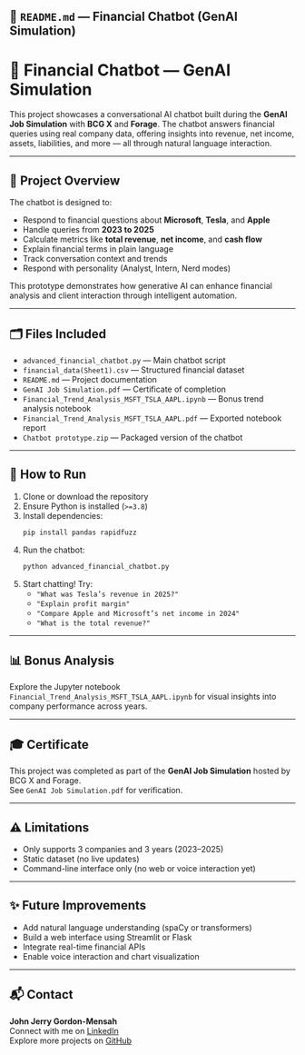 ## 📄 `README.md` — Financial Chatbot (GenAI Simulation)

# 💬 Financial Chatbot — GenAI Simulation

This project showcases a conversational AI chatbot built during the **GenAI Job Simulation** with **BCG X** and **Forage**. The chatbot answers financial queries using real company data, offering insights into revenue, net income, assets, liabilities, and more — all through natural language interaction.

---

## 🧠 Project Overview

The chatbot is designed to:
- Respond to financial questions about **Microsoft**, **Tesla**, and **Apple**
- Handle queries from **2023 to 2025**
- Calculate metrics like **total revenue**, **net income**, and **cash flow**
- Explain financial terms in plain language
- Track conversation context and trends
- Respond with personality (Analyst, Intern, Nerd modes)

This prototype demonstrates how generative AI can enhance financial analysis and client interaction through intelligent automation.

---

## 🗂️ Files Included

- `advanced_financial_chatbot.py` — Main chatbot script  
- `financial_data(Sheet1).csv` — Structured financial dataset  
- `README.md` — Project documentation  
- `GenAI Job Simulation.pdf` — Certificate of completion  
- `Financial_Trend_Analysis_MSFT_TSLA_AAPL.ipynb` — Bonus trend analysis notebook  
- `Financial_Trend_Analysis_MSFT_TSLA_AAPL.pdf` — Exported notebook report  
- `Chatbot prototype.zip` — Packaged version of the chatbot

---

## 🚀 How to Run

1. Clone or download the repository
2. Ensure Python is installed (`>=3.8`)
3. Install dependencies:
   ```bash
   pip install pandas rapidfuzz
   ```
4. Run the chatbot:
   ```bash
   python advanced_financial_chatbot.py
   ```
5. Start chatting! Try:
   - `"What was Tesla’s revenue in 2025?"`
   - `"Explain profit margin"`
   - `"Compare Apple and Microsoft’s net income in 2024"`
   - `"What is the total revenue?"`

---

## 📊 Bonus Analysis

Explore the Jupyter notebook `Financial_Trend_Analysis_MSFT_TSLA_AAPL.ipynb` for visual insights into company performance across years.

---

## 🎓 Certificate

This project was completed as part of the **GenAI Job Simulation** hosted by BCG X and Forage.  
See `GenAI Job Simulation.pdf` for verification.

---

## ⚠️ Limitations

- Only supports 3 companies and 3 years (2023–2025)
- Static dataset (no live updates)
- Command-line interface only (no web or voice interaction yet)

---

## ✨ Future Improvements

- Add natural language understanding (spaCy or transformers)
- Build a web interface using Streamlit or Flask
- Integrate real-time financial APIs
- Enable voice interaction and chart visualization

---

## 📬 Contact

**John Jerry Gordon-Mensah**  
Connect with me on [LinkedIn](www.linkedin.com/in/jayejaye)  
Explore more projects on [GitHub](https://github.com/Gordon-Mensah)
